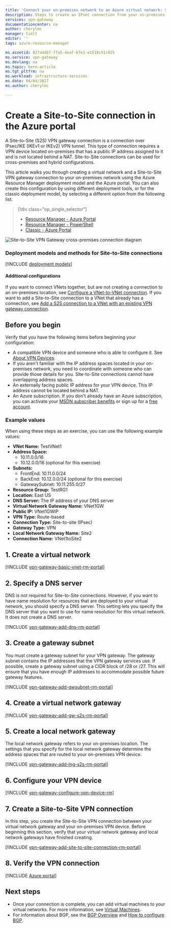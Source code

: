 ```yaml
---
title: 'Connect your on-premises network to an Azure virtual network: Site-to-Site VPN: Portal | Microsoft Docs'
description: Steps to create an IPsec connection from your on-premises network to an Azure virtual network over the public Internet. These steps will help you create a cross-premises Site-to-Site VPN Gateway connection using the portal.
services: vpn-gateway
documentationcenter: na
author: cherylmc
manager: timlt
editor: ''
tags: azure-resource-manager

ms.assetid: 827a4db7-7fa5-4eaf-b7e1-e1518c51c815
ms.service: vpn-gateway
ms.devlang: na
ms.topic: hero-article
ms.tgt_pltfrm: na
ms.workload: infrastructure-services
ms.date: 04/04/2017
ms.author: cherylmc

---
```

# Create a Site-to-Site connection in the Azure portal

A Site-to-Site (S2S) VPN gateway connection is a connection over IPsec/IKE (IKEv1 or IKEv2) VPN tunnel. This type of connection requires a VPN device located on-premises that has a public IP address assigned to it and is not located behind a NAT. Site-to-Site connections can be used for cross-premises and hybrid configurations.

This article walks you through creating a virtual network and a Site-to-Site VPN gateway connection to your on-premises network using the Azure Resource Manager deployment model and the Azure portal. You can also create this configuration by using different deployment tools, or for the classic deployment model, by selecting a different option from the following list:

> [!div class="op_single_selector"]
> * [Resource Manager - Azure Portal](vpn-gateway-howto-site-to-site-resource-manager-portal.md)
> * [Resource Manager - PowerShell](vpn-gateway-create-site-to-site-rm-powershell.md)
> * [Classic - Azure Portal](vpn-gateway-howto-site-to-site-classic-portal.md)
>
> 

![Site-to-Site VPN Gateway cross-premises connection diagram](./media/vpn-gateway-howto-site-to-site-resource-manager-portal/site-to-site-diagram.png)

### Deployment models and methods for Site-to-Site connections
[!INCLUDE [deployment models](../../includes/vpn-gateway-deployment-models-include.md)]

#### Additional configurations
If you want to connect VNets together, but are not creating a connection to an on-premises location, see [Configure a VNet-to-VNet connection](vpn-gateway-vnet-vnet-rm-ps.md). If you want to add a Site-to-Site connection to a VNet that already has a connection, see [Add a S2S connection to a VNet with an existing VPN gateway connection](vpn-gateway-howto-multi-site-to-site-resource-manager-portal.md).

## Before you begin
Verify that you have the following items before beginning your configuration:

* A compatible VPN device and someone who is able to configure it. See [About VPN Devices](vpn-gateway-about-vpn-devices.md).
* If you aren't familiar with the IP address spaces located in your on-premises network, you need to coordinate with someone who can provide those details for you. Site-to-Site connections cannot have overlapping address spaces.
* An externally facing public IP address for your VPN device. This IP address cannot be located behind a NAT.
* An Azure subscription. If you don't already have an Azure subscription, you can activate your [MSDN subscriber benefits](http://azure.microsoft.com/pricing/member-offers/msdn-benefits-details) or sign up for a [free account](http://azure.microsoft.com/pricing/free-trial).

### <a name="values"></a>Example values
When using these steps as an exercise, you can use the following example values:

* **VNet Name:** TestVNet1
* **Address Space:** 
	* 10.11.0.0/16
	* 10.12.0.0/16 (optional for this exercise)
* **Subnets:**
  * FrontEnd: 10.11.0.0/24
  * BackEnd: 10.12.0.0/24 (optional for this exercise)
  * GatewaySubnet: 10.11.255.0/27
* **Resource Group:** TestRG1
* **Location:** East US
* **DNS Server:** The IP address of your DNS server
* **Virtual Network Gateway Name:** VNet1GW
* **Public IP:** VNet1GWIP
* **VPN Type:** Route-based
* **Connection Type:** Site-to-site (IPsec)
* **Gateway Type:** VPN
* **Local Network Gateway Name:** Site2
* **Connection Name:** VNet1toSite2

## <a name="CreatVNet"></a>1. Create a virtual network

[!INCLUDE [vpn-gateway-basic-vnet-rm-portal](../../includes/vpn-gateway-basic-vnet-s2s-rm-portal-include.md)]

## <a name="dns"></a>2. Specify a DNS server
DNS is not required for Site-to-Site connections. However, if you want to have name resolution for resources that are deployed to your virtual network, you should specify a DNS server. This setting lets you specify the DNS server that you want to use for name resolution for this virtual network. It does not create a DNS server.

[!INCLUDE [vpn-gateway-add-dns-rm-portal](../../includes/vpn-gateway-add-dns-rm-portal-include.md)]

## <a name="gatewaysubnet"></a>3. Create a gateway subnet
You must create a gateway subnet for your VPN gateway. The gateway subnet contains the IP addresses that the VPN gateway services use. If possible, create a gateway subnet using a CIDR block of /28 or /27. This will ensure that you have enough IP addresses to accommodate possible future gateway features.

[!INCLUDE [vpn-gateway-add-gwsubnet-rm-portal](../../includes/vpn-gateway-add-gwsubnet-s2s-rm-portal-include.md)]

## <a name="VNetGateway"></a>4. Create a virtual network gateway

[!INCLUDE [vpn-gateway-add-gw-s2s-rm-portal](../../includes/vpn-gateway-add-gw-s2s-rm-portal-include.md)]

## <a name="LocalNetworkGateway"></a>5. Create a local network gateway
The local network gateway refers to your on-premises location. The settings that you specify for the local network gateway determine the address spaces that are routed to your on-premises VPN device.

[!INCLUDE [vpn-gateway-add-lng-s2s-rm-portal](../../includes/vpn-gateway-add-lng-s2s-rm-portal-include.md)]

## <a name="VPNDevice"></a>6. Configure your VPN device
[!INCLUDE [vpn-gateway-configure-vpn-device-rm](../../includes/vpn-gateway-configure-vpn-device-rm-include.md)]

## <a name="CreateConnection"></a>7. Create a Site-to-Site VPN connection

In this step, you create the Site-to-Site VPN connection between your virtual network gateway and your on-premises VPN device. Before beginning this section, verify that your virtual network gateway and local network gateways have finished creating.

[!INCLUDE [vpn-gateway-add-site-to-site-connection-rm-portal](../../includes/vpn-gateway-add-site-to-site-connection-s2s-rm-portal-include.md)]

## <a name="VerifyConnection"></a>8. Verify the VPN connection

[!INCLUDE [Azure portal](../../includes/vpn-gateway-verify-connection-portal-rm-include.md)]

## Next steps
*  Once your connection is complete, you can add virtual machines to your virtual networks. For more information, see [Virtual Machines](https://docs.microsoft.com/azure/#pivot=services&panel=Compute).
*  For information about BGP, see the [BGP Overview](vpn-gateway-bgp-overview.md) and [How to configure BGP](vpn-gateway-bgp-resource-manager-ps.md).

